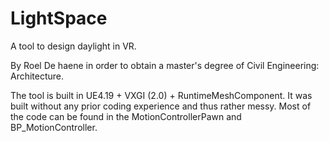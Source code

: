 # LightSpace

A tool to design daylight in VR.

By Roel De haene in order to obtain a master's degree of Civil Engineering: Architecture.



The tool is built in UE4.19 + VXGI (2.0) + RuntimeMeshComponent. It was built without any prior coding experience and thus rather messy.
Most of the code can be found in the MotionControllerPawn and BP_MotionController.
